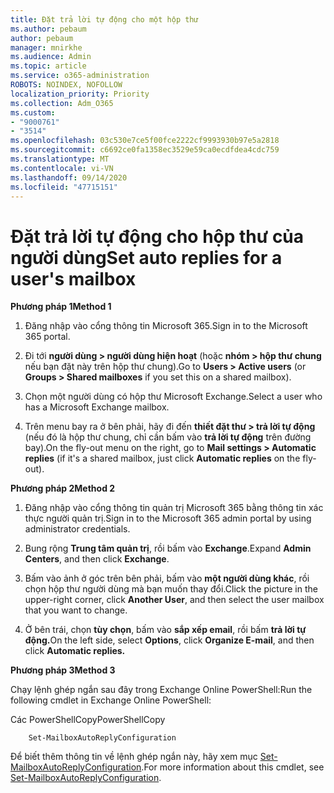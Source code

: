 ```yaml
---
title: Đặt trả lời tự động cho một hộp thư
ms.author: pebaum
author: pebaum
manager: mnirkhe
ms.audience: Admin
ms.topic: article
ms.service: o365-administration
ROBOTS: NOINDEX, NOFOLLOW
localization_priority: Priority
ms.collection: Adm_O365
ms.custom:
- "9000761"
- "3514"
ms.openlocfilehash: 03c530e7ce5f00fce2222cf9993930b97e5a2818
ms.sourcegitcommit: c6692ce0fa1358ec3529e59ca0ecdfdea4cdc759
ms.translationtype: MT
ms.contentlocale: vi-VN
ms.lasthandoff: 09/14/2020
ms.locfileid: "47715151"
---
```

# <a name="set-auto-replies-for-a-users-mailbox"></a><span data-ttu-id="72686-102">Đặt trả lời tự động cho hộp thư của người dùng</span><span class="sxs-lookup"><span data-stu-id="72686-102">Set auto replies for a user's mailbox</span></span>

<span data-ttu-id="72686-103">**Phương pháp 1**</span><span class="sxs-lookup"><span data-stu-id="72686-103">**Method 1**</span></span>

1. <span data-ttu-id="72686-104">Đăng nhập vào cổng thông tin Microsoft 365.</span><span class="sxs-lookup"><span data-stu-id="72686-104">Sign in to the Microsoft 365 portal.</span></span>

2. <span data-ttu-id="72686-105">Đi tới **người dùng > người dùng hiện hoạt** (hoặc **nhóm > hộp thư chung** nếu bạn đặt này trên hộp thư chung).</span><span class="sxs-lookup"><span data-stu-id="72686-105">Go to **Users > Active users** (or **Groups > Shared mailboxes** if you set this on a shared mailbox).</span></span>

3. <span data-ttu-id="72686-106">Chọn một người dùng có hộp thư Microsoft Exchange.</span><span class="sxs-lookup"><span data-stu-id="72686-106">Select a user who has a Microsoft Exchange mailbox.</span></span>

4. <span data-ttu-id="72686-107">Trên menu bay ra ở bên phải, hãy đi đến **thiết đặt thư > trả lời tự động** (nếu đó là hộp thư chung, chỉ cần bấm vào **trả lời tự động** trên đường bay).</span><span class="sxs-lookup"><span data-stu-id="72686-107">On the fly-out menu on the right, go to **Mail settings > Automatic replies** (if it's a shared mailbox, just click **Automatic replies** on the fly-out).</span></span>

<span data-ttu-id="72686-108">**Phương pháp 2**</span><span class="sxs-lookup"><span data-stu-id="72686-108">**Method 2**</span></span>

1. <span data-ttu-id="72686-109">Đăng nhập vào cổng thông tin quản trị Microsoft 365 bằng thông tin xác thực người quản trị.</span><span class="sxs-lookup"><span data-stu-id="72686-109">Sign in to the Microsoft 365 admin portal by using administrator credentials.</span></span>

2. <span data-ttu-id="72686-110">Bung rộng **Trung tâm quản trị**, rồi bấm vào **Exchange**.</span><span class="sxs-lookup"><span data-stu-id="72686-110">Expand **Admin Centers**, and then click **Exchange**.</span></span>

3. <span data-ttu-id="72686-111">Bấm vào ảnh ở góc trên bên phải, bấm vào **một người dùng khác**, rồi chọn hộp thư người dùng mà bạn muốn thay đổi.</span><span class="sxs-lookup"><span data-stu-id="72686-111">Click the picture in the upper-right corner, click **Another User**, and then select the user mailbox that you want to change.</span></span>

4. <span data-ttu-id="72686-112">Ở bên trái, chọn **tùy chọn**, bấm vào **sắp xếp email**, rồi bấm **trả lời tự động.**</span><span class="sxs-lookup"><span data-stu-id="72686-112">On the left side, select **Options**, click **Organize E-mail**, and then click **Automatic replies.**</span></span>

<span data-ttu-id="72686-113">**Phương pháp 3**</span><span class="sxs-lookup"><span data-stu-id="72686-113">**Method 3**</span></span>

<span data-ttu-id="72686-114">Chạy lệnh ghép ngắn sau đây trong Exchange Online PowerShell:</span><span class="sxs-lookup"><span data-stu-id="72686-114">Run the following cmdlet in Exchange Online PowerShell:</span></span>

<span data-ttu-id="72686-115">Các PowerShellCopy</span><span class="sxs-lookup"><span data-stu-id="72686-115">PowerShellCopy</span></span>

```
    Set-MailboxAutoReplyConfiguration
```

<span data-ttu-id="72686-116">Để biết thêm thông tin về lệnh ghép ngắn này, hãy xem mục [Set-MailboxAutoReplyConfiguration](https://docs.microsoft.com/powershell/module/exchange/mailboxes/set-mailboxautoreplyconfiguration).</span><span class="sxs-lookup"><span data-stu-id="72686-116">For more information about this cmdlet, see [Set-MailboxAutoReplyConfiguration](https://docs.microsoft.com/powershell/module/exchange/mailboxes/set-mailboxautoreplyconfiguration).</span></span>
